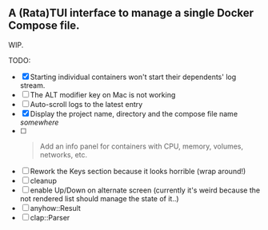 ## A (Rata)TUI interface to manage a single Docker Compose file.

WIP.

TODO:
- [x] Starting individual containers won't start their dependents' log stream.
- [ ] The ALT modifier key on Mac is not working
- [ ] Auto-scroll logs to the latest entry
- [x] Display the project name, directory and the compose file name _somewhere_
- [ ] > Add an info panel for containers with CPU, memory, volumes, networks, etc.
- [ ] Rework the Keys section because it looks horrible (wrap around!)
- [ ] cleanup
- [ ] enable Up/Down on alternate screen (currently it's weird because the not rendered list should manage the state of it..)
- [ ] anyhow::Result
- [ ] clap::Parser
